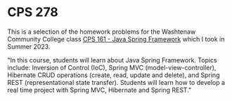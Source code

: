 # CPS 278

This is a selection of the homework problems for the Washtenaw Community College class [CPS 161 - Java Spring Framework](https://catalog.wccnet.edu/current/courses/cps-278.php) which I took in Summer 2023.

"In this course, students will learn about Java Spring Framework. Topics include: Inversion of Control (IoC), Spring MVC (model-view-controller), Hibernate CRUD operations (create, read, update and delete), and Spring REST (representational state transfer). Students will learn how to develop a real time project with Spring MVC, Hibernate and Spring REST."
